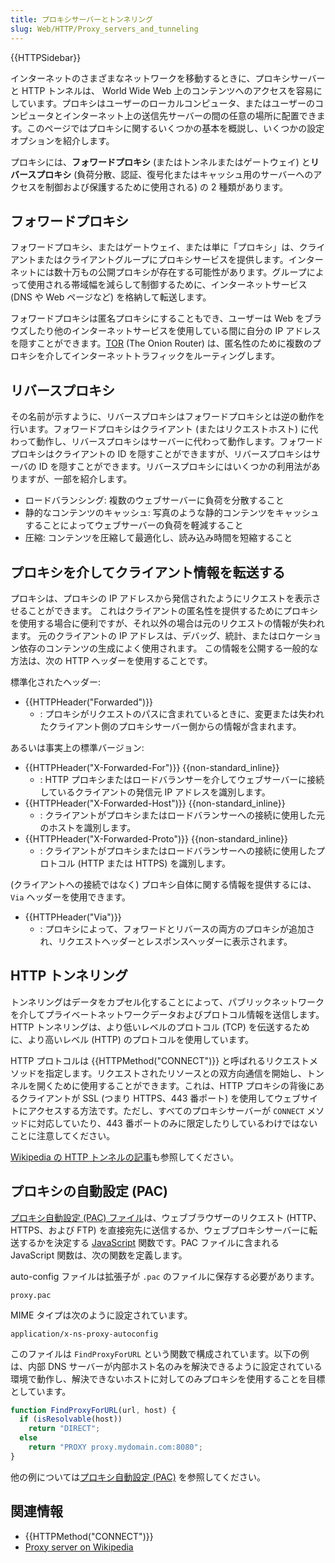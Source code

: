 ```yaml
---
title: プロキシサーバーとトンネリング
slug: Web/HTTP/Proxy_servers_and_tunneling
---
```


{{HTTPSidebar}}

インターネットのさまざまなネットワークを移動するときに、プロキシサーバーと HTTP トンネルは、 World Wide Web 上のコンテンツへのアクセスを容易にしています。プロキシはユーザーのローカルコンピュータ、またはユーザーのコンピュータとインターネット上の送信先サーバーの間の任意の場所に配置できます。このページではプロキシに関するいくつかの基本を概説し、いくつかの設定オプションを紹介します。

プロキシには、**フォワードプロキシ** (またはトンネルまたはゲートウェイ) と**リバースプロキシ** (負荷分散、認証、復号化またはキャッシュ用のサーバーへのアクセスを制御および保護するために使用される) の 2 種類があります。

## フォワードプロキシ

フォワードプロキシ、またはゲートウェイ、または単に「プロキシ」は、クライアントまたはクライアントグループにプロキシサービスを提供します。インターネットには数十万もの公開プロキシが存在する可能性があります。グループによって使用される帯域幅を減らして制御するために、インターネットサービス (DNS や Web ページなど) を格納して転送します。

フォワードプロキシは匿名プロキシにすることもでき、ユーザーは Web をブラウズしたり他のインターネットサービスを使用している間に自分の IP アドレスを隠すことができます。[TOR](https://www.torproject.org/) (The Onion Router) は、匿名性のために複数のプロキシを介してインターネットトラフィックをルーティングします。

## リバースプロキシ

その名前が示すように、リバースプロキシはフォワードプロキシとは逆の動作を行います。フォワードプロキシはクライアント (またはリクエストホスト) に代わって動作し、リバースプロキシはサーバーに代わって動作します。フォワードプロキシはクライアントの ID を隠すことができますが、リバースプロキシはサーバの ID を隠すことができます。リバースプロキシにはいくつかの利用法がありますが、一部を紹介します。

- ロードバランシング: 複数のウェブサーバーに負荷を分散すること
- 静的なコンテンツのキャッシュ: 写真のような静的コンテンツをキャッシュすることによってウェブサーバーの負荷を軽減すること
- 圧縮: コンテンツを圧縮して最適化し、読み込み時間を短縮すること

## プロキシを介してクライアント情報を転送する

プロキシは、プロキシの IP アドレスから発信されたようにリクエストを表示させることができます。 これはクライアントの匿名性を提供するためにプロキシを使用する場合に便利ですが、それ以外の場合は元のリクエストの情報が失われます。 元のクライアントの IP アドレスは、デバッグ、統計、またはロケーション依存のコンテンツの生成によく使用されます。 この情報を公開する一般的な方法は、次の HTTP ヘッダーを使用することです。

標準化されたヘッダー:

- {{HTTPHeader("Forwarded")}}
  - : プロキシがリクエストのパスに含まれているときに、変更または失われたクライアント側のプロキシサーバー側からの情報が含まれます。

あるいは事実上の標準バージョン:

- {{HTTPHeader("X-Forwarded-For")}} {{non-standard_inline}}
  - : HTTP プロキシまたはロードバランサーを介してウェブサーバーに接続しているクライアントの発信元 IP アドレスを識別します。
- {{HTTPHeader("X-Forwarded-Host")}} {{non-standard_inline}}
  - : クライアントがプロキシまたはロードバランサーへの接続に使用した元のホストを識別します。
- {{HTTPHeader("X-Forwarded-Proto")}} {{non-standard_inline}}
  - : クライアントがプロキシまたはロードバランサーへの接続に使用したプロトコル (HTTP または HTTPS) を識別します。

(クライアントへの接続ではなく) プロキシ自体に関する情報を提供するには、`Via` ヘッダーを使用できます。

- {{HTTPHeader("Via")}}
  - : プロキシによって、フォワードとリバースの両方のプロキシが追加され、リクエストヘッダーとレスポンスヘッダーに表示されます。

## HTTP トンネリング

トンネリングはデータをカプセル化することによって、パブリックネットワークを介してプライベートネットワークデータおよびプロトコル情報を送信します。 HTTP トンネリングは、より低いレベルのプロトコル (TCP) を伝送するために、より高いレベル (HTTP) のプロトコルを使用しています。

HTTP プロトコルは {{HTTPMethod("CONNECT")}} と呼ばれるリクエストメソッドを指定します。リクエストされたリソースとの双方向通信を開始し、トンネルを開くために使用することができます。これは、HTTP プロキシの背後にあるクライアントが SSL (つまり HTTPS、443 番ポート) を使用してウェブサイトにアクセスする方法です。ただし、すべてのプロキシサーバーが `CONNECT` メソッドに対応していたり、443 番ポートのみに限定したりしているわけではないことに注意してください。

[Wikipedia の HTTP トンネルの記事](https://en.wikipedia.org/wiki/HTTP_tunnel)も参照してください。

## プロキシの自動設定 (PAC)

[プロキシ自動設定 (PAC) ファイル](</ja/docs/Web/HTTP/Proxy_servers_and_tunneling/Proxy_Auto-Configuration_(PAC)_file>)は、ウェブブラウザーのリクエスト (HTTP、HTTPS、および FTP) を直接宛先に送信するか、ウェブプロキシサーバーに転送するかを決定する [JavaScript](/ja/docs/Web/JavaScript) 関数です。PAC ファイルに含まれる JavaScript 関数は、次の関数を定義します。

auto-config ファイルは拡張子が `.pac` のファイルに保存する必要があります。

```
proxy.pac
```

MIME タイプは次のように設定されています。

```
application/x-ns-proxy-autoconfig
```

このファイルは `FindProxyForURL` という関数で構成されています。以下の例は、内部 DNS サーバーが内部ホスト名のみを解決できるように設定されている環境で動作し、解決できないホストに対してのみプロキシを使用することを目標としています。

```js
function FindProxyForURL(url, host) {
  if (isResolvable(host))
    return "DIRECT";
  else
    return "PROXY proxy.mydomain.com:8080";
}
```

他の例については[プロキシ自動設定 (PAC)](</ja/docs/Web/HTTP/Proxy_servers_and_tunneling/Proxy_Auto-Configuration_(PAC)_file>) を参照してください。

## 関連情報

- {{HTTPMethod("CONNECT")}}
- [Proxy server on Wikipedia](https://en.wikipedia.org/wiki/Proxy_server)
